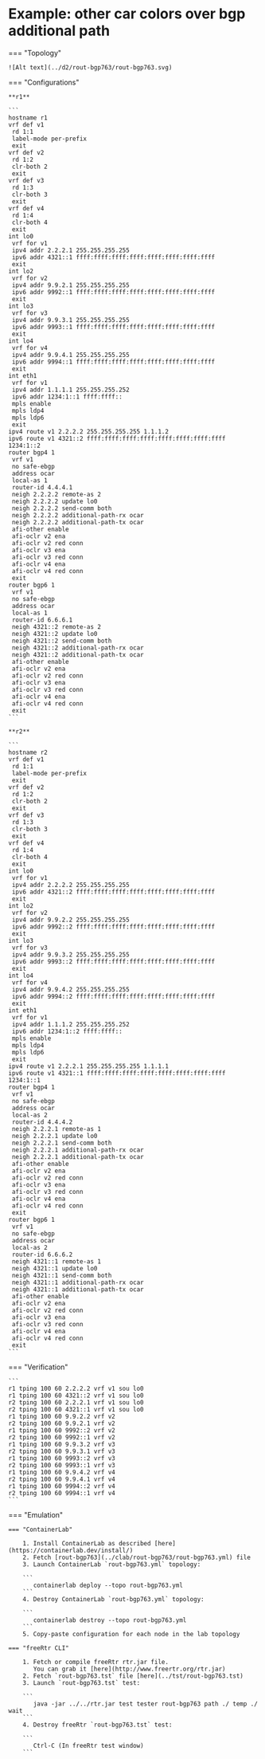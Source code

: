 # Example: other car colors over bgp additional path

=== "Topology"

    ![Alt text](../d2/rout-bgp763/rout-bgp763.svg)

=== "Configurations"

    **r1**

    ```
    hostname r1
    vrf def v1
     rd 1:1
     label-mode per-prefix
     exit
    vrf def v2
     rd 1:2
     clr-both 2
     exit
    vrf def v3
     rd 1:3
     clr-both 3
     exit
    vrf def v4
     rd 1:4
     clr-both 4
     exit
    int lo0
     vrf for v1
     ipv4 addr 2.2.2.1 255.255.255.255
     ipv6 addr 4321::1 ffff:ffff:ffff:ffff:ffff:ffff:ffff:ffff
     exit
    int lo2
     vrf for v2
     ipv4 addr 9.9.2.1 255.255.255.255
     ipv6 addr 9992::1 ffff:ffff:ffff:ffff:ffff:ffff:ffff:ffff
     exit
    int lo3
     vrf for v3
     ipv4 addr 9.9.3.1 255.255.255.255
     ipv6 addr 9993::1 ffff:ffff:ffff:ffff:ffff:ffff:ffff:ffff
     exit
    int lo4
     vrf for v4
     ipv4 addr 9.9.4.1 255.255.255.255
     ipv6 addr 9994::1 ffff:ffff:ffff:ffff:ffff:ffff:ffff:ffff
     exit
    int eth1
     vrf for v1
     ipv4 addr 1.1.1.1 255.255.255.252
     ipv6 addr 1234:1::1 ffff:ffff::
     mpls enable
     mpls ldp4
     mpls ldp6
     exit
    ipv4 route v1 2.2.2.2 255.255.255.255 1.1.1.2
    ipv6 route v1 4321::2 ffff:ffff:ffff:ffff:ffff:ffff:ffff:ffff 1234:1::2
    router bgp4 1
     vrf v1
     no safe-ebgp
     address ocar
     local-as 1
     router-id 4.4.4.1
     neigh 2.2.2.2 remote-as 2
     neigh 2.2.2.2 update lo0
     neigh 2.2.2.2 send-comm both
     neigh 2.2.2.2 additional-path-rx ocar
     neigh 2.2.2.2 additional-path-tx ocar
     afi-other enable
     afi-oclr v2 ena
     afi-oclr v2 red conn
     afi-oclr v3 ena
     afi-oclr v3 red conn
     afi-oclr v4 ena
     afi-oclr v4 red conn
     exit
    router bgp6 1
     vrf v1
     no safe-ebgp
     address ocar
     local-as 1
     router-id 6.6.6.1
     neigh 4321::2 remote-as 2
     neigh 4321::2 update lo0
     neigh 4321::2 send-comm both
     neigh 4321::2 additional-path-rx ocar
     neigh 4321::2 additional-path-tx ocar
     afi-other enable
     afi-oclr v2 ena
     afi-oclr v2 red conn
     afi-oclr v3 ena
     afi-oclr v3 red conn
     afi-oclr v4 ena
     afi-oclr v4 red conn
     exit
    ```

    **r2**

    ```
    hostname r2
    vrf def v1
     rd 1:1
     label-mode per-prefix
     exit
    vrf def v2
     rd 1:2
     clr-both 2
     exit
    vrf def v3
     rd 1:3
     clr-both 3
     exit
    vrf def v4
     rd 1:4
     clr-both 4
     exit
    int lo0
     vrf for v1
     ipv4 addr 2.2.2.2 255.255.255.255
     ipv6 addr 4321::2 ffff:ffff:ffff:ffff:ffff:ffff:ffff:ffff
     exit
    int lo2
     vrf for v2
     ipv4 addr 9.9.2.2 255.255.255.255
     ipv6 addr 9992::2 ffff:ffff:ffff:ffff:ffff:ffff:ffff:ffff
     exit
    int lo3
     vrf for v3
     ipv4 addr 9.9.3.2 255.255.255.255
     ipv6 addr 9993::2 ffff:ffff:ffff:ffff:ffff:ffff:ffff:ffff
     exit
    int lo4
     vrf for v4
     ipv4 addr 9.9.4.2 255.255.255.255
     ipv6 addr 9994::2 ffff:ffff:ffff:ffff:ffff:ffff:ffff:ffff
     exit
    int eth1
     vrf for v1
     ipv4 addr 1.1.1.2 255.255.255.252
     ipv6 addr 1234:1::2 ffff:ffff::
     mpls enable
     mpls ldp4
     mpls ldp6
     exit
    ipv4 route v1 2.2.2.1 255.255.255.255 1.1.1.1
    ipv6 route v1 4321::1 ffff:ffff:ffff:ffff:ffff:ffff:ffff:ffff 1234:1::1
    router bgp4 1
     vrf v1
     no safe-ebgp
     address ocar
     local-as 2
     router-id 4.4.4.2
     neigh 2.2.2.1 remote-as 1
     neigh 2.2.2.1 update lo0
     neigh 2.2.2.1 send-comm both
     neigh 2.2.2.1 additional-path-rx ocar
     neigh 2.2.2.1 additional-path-tx ocar
     afi-other enable
     afi-oclr v2 ena
     afi-oclr v2 red conn
     afi-oclr v3 ena
     afi-oclr v3 red conn
     afi-oclr v4 ena
     afi-oclr v4 red conn
     exit
    router bgp6 1
     vrf v1
     no safe-ebgp
     address ocar
     local-as 2
     router-id 6.6.6.2
     neigh 4321::1 remote-as 1
     neigh 4321::1 update lo0
     neigh 4321::1 send-comm both
     neigh 4321::1 additional-path-rx ocar
     neigh 4321::1 additional-path-tx ocar
     afi-other enable
     afi-oclr v2 ena
     afi-oclr v2 red conn
     afi-oclr v3 ena
     afi-oclr v3 red conn
     afi-oclr v4 ena
     afi-oclr v4 red conn
     exit
    ```

=== "Verification"

    ```
    r1 tping 100 60 2.2.2.2 vrf v1 sou lo0
    r1 tping 100 60 4321::2 vrf v1 sou lo0
    r2 tping 100 60 2.2.2.1 vrf v1 sou lo0
    r2 tping 100 60 4321::1 vrf v1 sou lo0
    r1 tping 100 60 9.9.2.2 vrf v2
    r2 tping 100 60 9.9.2.1 vrf v2
    r1 tping 100 60 9992::2 vrf v2
    r2 tping 100 60 9992::1 vrf v2
    r1 tping 100 60 9.9.3.2 vrf v3
    r2 tping 100 60 9.9.3.1 vrf v3
    r1 tping 100 60 9993::2 vrf v3
    r2 tping 100 60 9993::1 vrf v3
    r1 tping 100 60 9.9.4.2 vrf v4
    r2 tping 100 60 9.9.4.1 vrf v4
    r1 tping 100 60 9994::2 vrf v4
    r2 tping 100 60 9994::1 vrf v4
    ```

=== "Emulation"

    === "ContainerLab"

        1. Install ContainerLab as described [here](https://containerlab.dev/install/)  
        2. Fetch [rout-bgp763](../clab/rout-bgp763/rout-bgp763.yml) file  
        3. Launch ContainerLab `rout-bgp763.yml` topology:  

        ```
           containerlab deploy --topo rout-bgp763.yml  
        ```
        4. Destroy ContainerLab `rout-bgp763.yml` topology:  

        ```
           containerlab destroy --topo rout-bgp763.yml  
        ```
        5. Copy-paste configuration for each node in the lab topology

    === "freeRtr CLI"

        1. Fetch or compile freeRtr rtr.jar file.  
           You can grab it [here](http://www.freertr.org/rtr.jar)  
        2. Fetch `rout-bgp763.tst` file [here](../tst/rout-bgp763.tst)  
        3. Launch `rout-bgp763.tst` test:  

        ```
           java -jar ../../rtr.jar test tester rout-bgp763 path ./ temp ./ wait
        ```
        4. Destroy freeRtr `rout-bgp763.tst` test:  

        ```
           Ctrl-C (In freeRtr test window)
        ```

